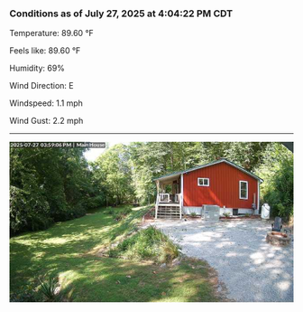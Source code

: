### Conditions as of July 27, 2025 at 4:04:22 PM CDT 

Temperature: 89.60 &deg;F

Feels like: 89.60 &deg;F

Humidity: 69%

Wind Direction: E

Windspeed: 1.1 mph

Wind Gust: 2.2 mph

---

<img src="./images/latest.jpeg"/>

